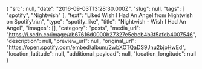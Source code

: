 {
  "src": null,
  "date": "2016-09-03T13:28:30.000Z",
  "slug": null,
  "tags": [
    "spotify",
    "Nightwish"
  ],
  "text": "Liked Wish I Had An Angel from Nightwish on Spotify\n\n",
  "type": "spotify_like",
  "title": "Nightwish - Wish I Had An Angel",
  "images": [],
  "category": "posts",
  "media_url": "https://i.scdn.co/image/ab67616d0000b27327e5ebeb4b3f5afdb4007546",
  "description": null,
  "preview_url": null,
  "original_url": "https://open.spotify.com/embed/album/2wbXOTQaDS9Jnu2bjpHwEd",
  "location_latitude": null,
  "additional_payload": null,
  "location_longitude": null
}